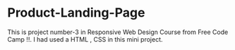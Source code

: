 # Product-Landing-Page
 This is project number-3 in Responsive Web Design Course from Free Code Camp !!. I had used a HTML , CSS in this mini project.
